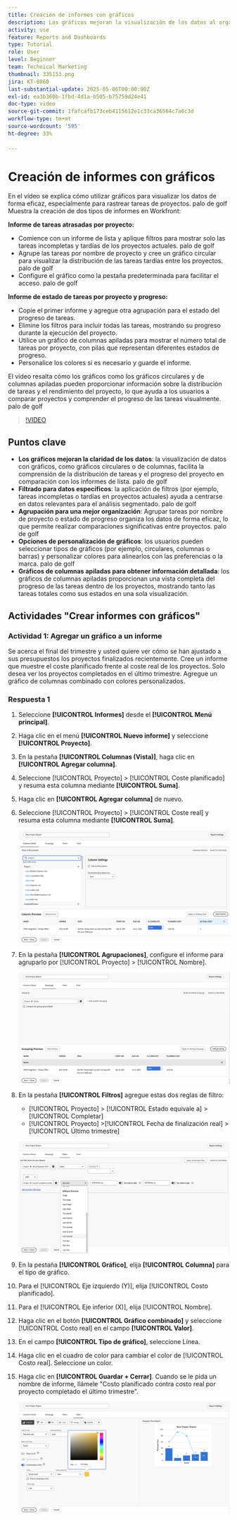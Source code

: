 ```yaml
---
title: Creación de informes con gráficos
description: Los gráficos mejoran la visualización de los datos al organizar las perspectivas de datos a través de filtros, agrupaciones y formatos de columna apilada personalizables, lo que hace que el análisis sea más claro y procesable.
activity: use
feature: Reports and Dashboards
type: Tutorial
role: User
level: Beginner
team: Technical Marketing
thumbnail: 335153.png
jira: KT-8860
last-substantial-update: 2025-05-06T00:00:00Z
exl-id: ea3b360b-1fbd-4d1a-b505-b75759d24e41
doc-type: video
source-git-commit: 1fafcafb173ceb4115612e1c33ca36564c7a6c3d
workflow-type: tm+mt
source-wordcount: '595'
ht-degree: 33%

---
```


# Creación de informes con gráficos

En el vídeo se explica cómo utilizar gráficos para visualizar los datos de forma eficaz, especialmente para rastrear tareas de proyectos. palo de golf Muestra la creación de dos tipos de informes en Workfront:

**Informe de tareas atrasadas por proyecto:**

* Comience con un informe de lista y aplique filtros para mostrar solo las tareas incompletas y tardías de los proyectos actuales. palo de golf
* Agrupe las tareas por nombre de proyecto y cree un gráfico circular para visualizar la distribución de las tareas tardías entre los proyectos. palo de golf
* Configure el gráfico como la pestaña predeterminada para facilitar el acceso. palo de golf

**Informe de estado de tareas por proyecto y progreso:**

* Copie el primer informe y agregue otra agrupación para el estado del progreso de tareas.
* Elimine los filtros para incluir todas las tareas, mostrando su progreso durante la ejecución del proyecto.
* Utilice un gráfico de columnas apiladas para mostrar el número total de tareas por proyecto, con pilas que representan diferentes estados de progreso.
* Personalice los colores si es necesario y guarde el informe.

El vídeo resalta cómo los gráficos como los gráficos circulares y de columnas apiladas pueden proporcionar información sobre la distribución de tareas y el rendimiento del proyecto, lo que ayuda a los usuarios a comparar proyectos y comprender el progreso de las tareas visualmente. palo de golf

>[!VIDEO](https://video.tv.adobe.com/v/335155/?quality=12&learn=on)

## Puntos clave

* **Los gráficos mejoran la claridad de los datos**: la visualización de datos con gráficos, como gráficos circulares o de columnas, facilita la comprensión de la distribución de tareas y el progreso del proyecto en comparación con los informes de lista. palo de golf
* **Filtrado para datos específicos**: la aplicación de filtros (por ejemplo, tareas incompletas o tardías en proyectos actuales) ayuda a centrarse en datos relevantes para el análisis segmentado. palo de golf
* **Agrupación para una mejor organización**: Agrupar tareas por nombre de proyecto o estado de progreso organiza los datos de forma eficaz, lo que permite realizar comparaciones significativas entre proyectos. palo de golf
* **Opciones de personalización de gráficos**: los usuarios pueden seleccionar tipos de gráficos (por ejemplo, circulares, columnas o barras) y personalizar colores para alinearlos con las preferencias o la marca. palo de golf
* **Gráficos de columnas apiladas para obtener información detallada**: los gráficos de columnas apiladas proporcionan una vista completa del progreso de las tareas dentro de los proyectos, mostrando tanto las tareas totales como sus estados en una sola visualización.


## Actividades &quot;Crear informes con gráficos&quot;

### Actividad 1: Agregar un gráfico a un informe

Se acerca el final del trimestre y usted quiere ver cómo se han ajustado a sus presupuestos los proyectos finalizados recientemente. Cree un informe que muestre el coste planificado frente al coste real de los proyectos. Solo desea ver los proyectos completados en el último trimestre. Agregue un gráfico de columnas combinado con colores personalizados.

### Respuesta 1

1. Seleccione **[!UICONTROL Informes]** desde el **[!UICONTROL Menú principal]**.
1. Haga clic en el menú **[!UICONTROL Nuevo informe]** y seleccione **[!UICONTROL Proyecto]**.
1. En la pestaña **[!UICONTROL Columnas (Vista)]**, haga clic en **[!UICONTROL Agregar columna]**.
1. Seleccione [!UICONTROL Proyecto] > [!UICONTROL Coste planificado] y resuma esta columna mediante **[!UICONTROL Suma]**.
1. Haga clic en **[!UICONTROL Agregar columna]** de nuevo.
1. Seleccione [!UICONTROL Proyecto] > [!UICONTROL Coste real] y resuma esta columna mediante **[!UICONTROL Suma]**.

   ![Imagen de la pantalla para agregar columnas a un informe](assets/chart-report-columns.png)

1. En la pestaña **[!UICONTROL Agrupaciones]**, configure el informe para agruparlo por [!UICONTROL Proyecto] > [!UICONTROL Nombre].

   ![Imagen de la pantalla para agregar agrupaciones a un informe](assets/chart-report-groupings.png)

1. En la pestaña **[!UICONTROL Filtros]** agregue estas dos reglas de filtro:

   * [!UICONTROL Proyecto] > [!UICONTROL Estado equivale a] > [!UICONTROL Completar]
   * [!UICONTROL Proyecto] >[!UICONTROL  Fecha de finalización real] > [!UICONTROL Último trimestre]

   ![Imagen de la pantalla para agregar filtros a un informe](assets/chart-report-filters.png)

1. En la pestaña **[!UICONTROL Gráfico]**, elija **[!UICONTROL Columna]** para el tipo de gráfico.
1. Para el [!UICONTROL Eje izquierdo (Y)], elija [!UICONTROL Costo planificado].
1. Para el [!UICONTROL Eje inferior (X)], elija [!UICONTROL Nombre].
1. Haga clic en el botón **[!UICONTROL Gráfico combinado]** y seleccione [!UICONTROL Costo real] en el campo **[!UICONTROL Valor]**.
1. En el campo **[!UICONTROL Tipo de gráfico]**, seleccione Línea.
1. Haga clic en el cuadro de color para cambiar el color de [!UICONTROL Costo real]. Seleccione un color.
1. Haga clic en **[!UICONTROL Guardar + Cerrar]**. Cuando se le pida un nombre de informe, llámele &quot;Costo planificado contra costo real por proyecto completado el último trimestre&quot;.

   ![Imagen de la pantalla para agregar un gráfico a un informe](assets/chart-report-chart.png)
